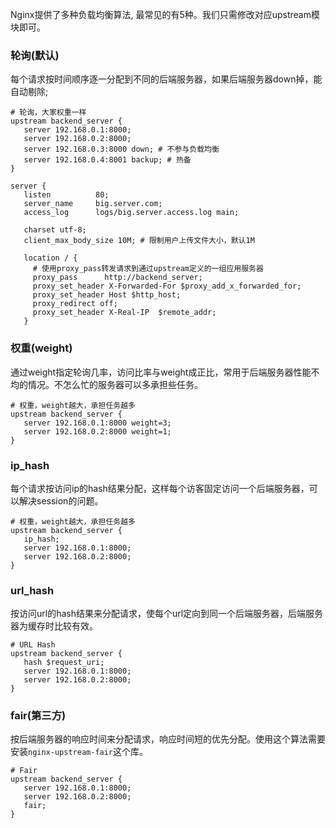 

Nginx提供了多种负载均衡算法, 最常见的有5种。我们只需修改对应upstream模块即可。

### 轮询(默认)

每个请求按时间顺序逐一分配到不同的后端服务器，如果后端服务器down掉，能自动剔除;

```nginx
# 轮询，大家权重一样
upstream backend_server {
   server 192.168.0.1:8000;
   server 192.168.0.2:8000;
   server 192.168.0.3:8000 down; # 不参与负载均衡
   server 192.168.0.4:8001 backup; # 热备
}

server {
   listen          80;
   server_name     big.server.com;
   access_log      logs/big.server.access.log main;
  
   charset utf-8;
   client_max_body_size 10M; # 限制用户上传文件大小，默认1M

   location / {
     # 使用proxy_pass转发请求到通过upstream定义的一组应用服务器
     proxy_pass      http://backend_server;
     proxy_set_header X-Forwarded-For $proxy_add_x_forwarded_for;
     proxy_set_header Host $http_host;
     proxy_redirect off;
     proxy_set_header X-Real-IP  $remote_addr;
   }
```

### 权重(weight)

通过weight指定轮询几率，访问比率与weight成正比，常用于后端服务器性能不均的情况。不怎么忙的服务器可以多承担些任务。

```hash
# 权重，weight越大，承担任务越多
upstream backend_server {
   server 192.168.0.1:8000 weight=3;
   server 192.168.0.2:8000 weight=1;
}
```

### ip\_hash

每个请求按访问ip的hash结果分配，这样每个访客固定访问一个后端服务器，可以解决session的问题。

```highlight
# 权重，weight越大，承担任务越多
upstream backend_server {
   ip_hash;
   server 192.168.0.1:8000;
   server 192.168.0.2:8000;
}
```

### url\_hash

按访问url的hash结果来分配请求，使每个url定向到同一个后端服务器，后端服务器为缓存时比较有效。

```highlight
# URL Hash
upstream backend_server {
   hash $request_uri;
   server 192.168.0.1:8000;
   server 192.168.0.2:8000;
}
```

### fair(第三方)

按后端服务器的响应时间来分配请求，响应时间短的优先分配。使用这个算法需要安装`nginx-upstream-fair`​这个库。

```highlight
# Fair
upstream backend_server {
   server 192.168.0.1:8000;
   server 192.168.0.2:8000;
   fair;
}
```

‍
